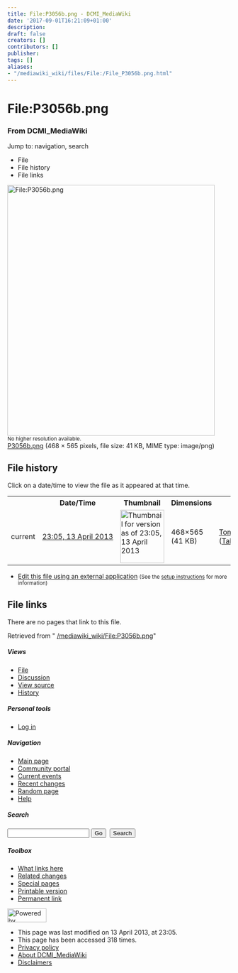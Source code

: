 ```yaml
---
title: File:P3056b.png - DCMI_MediaWiki
date: '2017-09-01T16:21:09+01:00'
description: 
draft: false
creators: []
contributors: []
publisher: 
tags: []
aliases:
- "/mediawiki_wiki/files/File:/File_P3056b.png.html"
---
```


<a id="top"></a>
# File:P3056b.png

### From DCMI\_MediaWiki

Jump to: navigation, search
<!-- start content -->
- File
- File history
- File links

 [<img alt="File:P3056b.png" src="/images/9/99/P3056b.png" width="468" height="565">](/mediawiki_wiki/files/P3056b.png)  
<small>No higher resolution available.</small>  
 [P3056b.png](/images/9/99/P3056b.png)‎ (468 × 565 pixels, file size: 41 KB, MIME type: image/png)
<!-- 
NewPP limit report
Preprocessor node count: 0/1000000
Post-expand include size: 0/2097152 bytes
Template argument size: 0/2097152 bytes
Expensive parser function count: 0/100
-->
## File history

Click on a date/time to view the file as it appeared at that time.

<table class="wikitable filehistory">
  <tr>
    <td></td>
    <th>Date/Time</th>
    <th>Thumbnail</th>
    <th>Dimensions</th>
    <th>User</th>
    <th>Comment</th>
  </tr>
  <tr>
    <td>current</td>
    <td class="filehistory-selected" style="white-space: nowrap;"><a href="/mediawiki_wiki/files/P3056b.png">23:05, 13 April 2013</a></td>
    <td><a href="/images/9/99/P3056b.png"><img alt="Thumbnail for version as of 23:05, 13 April 2013" src="/images/9/99/P3056b.png" width="99" height="120"></a></td>
    <td>468×565 <span style="white-space: nowrap;">(41 KB)</span>
    </td>
    <td>
      <a href="/index.php/User:TomBaker" title="User:TomBaker" class="mw-userlink">TomBaker</a> <span style="white-space: nowrap;"> <span class="mw-usertoollinks">(<a href="/index.php?title=User_talk:TomBaker&amp;action=edit&amp;redlink=1" class="new" title="User talk:TomBaker (page does not exist)">Talk</a> | <a href="/index.php/Special:Contributions/TomBaker" title="Special:Contributions/TomBaker">contribs</a>)</span></span>
    </td>
    <td></td>
  </tr>
</table>

  

- [Edit this file using an external application](/index.php?title=File:P3056b.png&action=edit&externaledit=true&mode=file "File:P3056b.png") <small>(See the <a href="http://www.mediawiki.org/wiki/Manual:External_editors" class="external text" rel="nofollow">setup instructions</a> for more information)</small>

## File links

There are no pages that link to this file.

Retrieved from " [/mediawiki_wiki/File:P3056b.png](/mediawiki_wiki/files/File:/File:P3056b.png.html)"

<!-- end content -->

##### Views

- [File](/mediawiki_wiki/files/File:/File:P3056b.png.html)
- [Discussion](/index.php?title=File_talk:P3056b.png&action=edit&redlink=1 "Discussion about the content page [t]")
- [View source](/index.php?title=File:P3056b.png&action=edit "This page is protected.
You can view its source [e]")
- [History](/index.php?title=File:P3056b.png&action=history "Past revisions of this page [h]")

##### Personal tools

- [Log in](/index.php?title=Special:UserLogin&returnto=File:P3056b.png "You are encouraged to log in; however, it is not mandatory [o]")

<script type="text/javascript"> if (window.isMSIE55) fixalpha(); </script>

##### Navigation

- [Main page](/index.php/Main_Page "Visit the main page [z]")
- [Community portal](/index.php/DCMI_MediaWiki:Community_portal "About the project, what you can do, where to find things")
- [Current events](/index.php/DCMI_MediaWiki:Current_events "Find background information on current events")
- [Recent changes](/index.php/Special:RecentChanges "The list of recent changes in the wiki [r]")
- [Random page](/index.php/Special:Random "Load a random page [x]")
- [Help](/index.php/Help:Contents "The place to find out")

##### <label for="searchInput">Search</label>

<form action="/index.php" id="searchform">
				<input type="hidden" name="title" value="Special:Search">
				<input id="searchInput" title="Search DCMI_MediaWiki" accesskey="f" type="search" name="search">
				<input type="submit" name="go" class="searchButton" id="searchGoButton" value="Go" title="Go to a page with this exact name if exists"> 
				<input type="submit" name="fulltext" class="searchButton" id="mw-searchButton" value="Search" title="Search the pages for this text">
			</form>

##### Toolbox

- [What links here](/index.php/Special:WhatLinksHere/File:P3056b.png "List of all wiki pages that link here [j]")
- [Related changes](/index.php/Special:RecentChangesLinked/File:P3056b.png "Recent changes in pages linked from this page [k]")
- [Special pages](/index.php/Special:SpecialPages "List of all special pages [q]")
- [Printable version](/index.php?title=File:P3056b.png&printable=yes "Printable version of this page [p]")
- [Permanent link](/index.php?title=File:P3056b.png&oldid=4811 "Permanent link to this revision of the page")

<!-- end of the left (by default at least) column -->

 [<img src="/skins/common/images/poweredby_mediawiki_88x31.png" height="31" width="88" alt="Powered by MediaWiki">](http://www.mediawiki.org/)

- This page was last modified on 13 April 2013, at 23:05.
- This page has been accessed 318 times.
- [Privacy policy](/index.php/DCMI_MediaWiki:Privacy_policy "DCMI MediaWiki:Privacy policy")
- [About DCMI\_MediaWiki](/index.php/DCMI_MediaWiki:About "DCMI MediaWiki:About")
- [Disclaimers](/index.php/DCMI_MediaWiki:General_disclaimer "DCMI MediaWiki:General disclaimer")

<script>if (window.runOnloadHook) runOnloadHook();</script><!-- Served in 0.458 secs. -->
